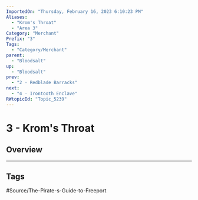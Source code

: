 ```yaml
---
ImportedOn: "Thursday, February 16, 2023 6:10:23 PM"
Aliases:
  - "Krom's Throat"
  - "Area 3"
Category: "Merchant"
Prefix: "3"
Tags:
  - "Category/Merchant"
parent:
  - "Bloodsalt"
up:
  - "Bloodsalt"
prev:
  - "2 - Redblade Barracks"
next:
  - "4 - Irontooth Enclave"
RWtopicId: "Topic_5239"
---
```

# 3 - Krom's Throat
## Overview

---
## Tags
#Source/The-Pirate-s-Guide-to-Freeport

